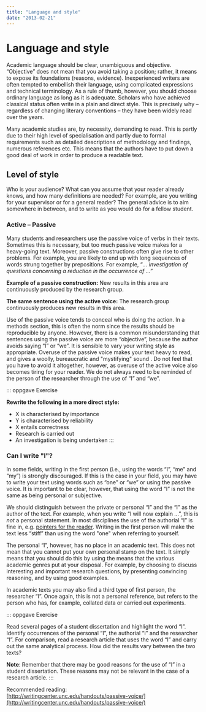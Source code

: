 ```yaml
---
title: "Language and style"
date: "2013-02-21"
---
```


# Language and style

Academic language should be clear, unambiguous and objective. “Objective” does not mean that you avoid taking a position; rather, it means to expose its foundations (reasons, evidence). Inexperienced writers are often tempted to embellish their language, using complicated expressions and technical terminology. As a rule of thumb, however, you should choose ordinary language as long as it is adequate. Scholars who have achieved classical status often write in a plain and direct style. This is precisely why – regardless of changing literary conventions – they have been widely read over the years.

Many academic studies are, by necessity, demanding to read. This is partly due to their high level of specialisation and partly due to formal requirements such as detailed descriptions of methodology and findings, numerous references etc. This means that the authors have to put down a good deal of work in order to produce a readable text.

## Level of style

Who is your audience? What can you assume that your reader already knows, and how many definitions are needed? For example, are you writing for your supervisor or for a general reader? The general advice is to aim somewhere in between, and to write as you would do for a fellow student.

### Active – Passive

Many students and researchers use the passive voice of verbs in their texts. Sometimes this is necessary, but too much passive voice makes for a heavy-going text. Moreover, passive constructions often give rise to other problems. For example, you are likely to end up with long sequences of words strung together by prepositions. For example, “_… investigation of questions concerning a reduction in the occurrence of …”_

**Example of a passive construction:** New results in this area are continuously produced by the research group.

**The same sentence using the active voice:** The research group continuously produces new results in this area.

Use of the passive voice tends to conceal who is doing the action. In a methods section, this is often the norm since the results should be reproducible by anyone. However, there is a common misunderstanding that sentences using the passive voice are more “objective”, because the author avoids saying “I” or “we”. It is sensible to vary your writing style as appropriate. Overuse of the passive voice makes your text heavy to read, and gives a woolly, bureaucratic and "mystifying" sound . Do not feel that you have to avoid it altogether, however, as overuse of the active voice also becomes tiring for your reader. We do not always need to be reminded of the person of the researcher through the use of “I” and “we”.

::: oppgave Exercise

**Rewrite the following in a more direct style:**

- X is characterised by importance
- Y is characterised by reliability
- X entails correctness
- Research is carried out
- An investigation is being undertaken
:::

### Can I write "I"?

In some fields, writing in the first person (i.e., using the words “I”, “me” and “my”) is strongly discouraged. If this is the case in your field, you may have to write your text using words such as “one” or “we” or using the passive voice. It is important to be clear, however, that using the word “I” is not the same as being personal or subjective.

We should distinguish between the private or personal “I” and the “I” as the author of the text. For example, when you write “I will now explain …”, this is _not_ a personal statement. In most disciplines the use of the authorial “I” is fine in, e.g. [pointers for the reader](/en/writing/language-and-style/flow/). Writing in the first person will make the text less “stiff” than using the word "one" when referring to yourself.

The personal “I”, however, has no place in an academic text. This does not mean that you cannot put your own personal stamp on the text. It simply means that you should do this by using the means that the various academic genres put at your disposal. For example, by choosing to discuss interesting and important research questions, by presenting convincing reasoning, and by using good examples.

In academic texts you may also find a third type of first person, the researcher “I”. Once again, this is not a personal reference, but refers to the person who has, for example, collated data or carried out experiments.

::: oppgave Exercise

Read several pages of a student dissertation and highlight the word “I”. Identify occurrences of the personal “I”, the authorial “I” and the researcher “I”. For comparison, read a research article that uses the word “I” and carry out the same analytical process. How did the results vary between the two texts?

**Note**: Remember that there may be good reasons for the use of “I” in a student dissertation. These reasons may not be relevant in the case of a research article.
:::

Recommended reading:  
[http://writingcenter.unc.edu/handouts/passive-voice/](http://writingcenter.unc.edu/handouts/passive-voice/)
